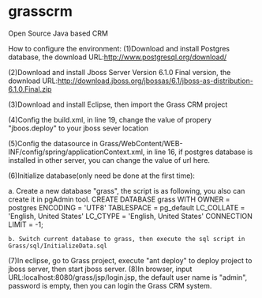 grasscrm
========

Open Source Java based CRM

How to configure the environment:
(1)Download and install Postgres database, the download URL:http://www.postgresql.org/download/

(2)Download and install Jboss Server Version 6.1.0 Final version, the download URL:http://download.jboss.org/jbossas/6.1/jboss-as-distribution-6.1.0.Final.zip

(3)Download and install Eclipse, then import the Grass CRM project

(4)Config the build.xml, in line 19, change the value of propery "jboos.deploy" to your jboss sever location

(5)Config the datasource in Grass/WebContent/WEB-INF/config/spring/applicationContext.xml, in line 16, if postgres
database is installed in other server, you can change the value of url here.

(6)Initialize database(only need be done at the first time):
   
   a. Create a new database "grass", the script is as following, you also can create it in pgAdmin tool.
   CREATE DATABASE grass
  WITH OWNER = postgres
       ENCODING = 'UTF8'
       TABLESPACE = pg_default
       LC_COLLATE = 'English, United States'
       LC_CTYPE = 'English, United States'
       CONNECTION LIMIT = -1;
   
    b. Switch current database to grass, then execute the sql script in Grass/sql/InitializeData.sql
   
 (7)In eclipse, go to Grass project, execute "ant deploy" to deploy project to jboss server, then start jboss server.
 (8)In browser, input URL:localhost:8080/grass/jsp/login.jsp, the default user name is "admin", password is empty, then you can login the Grass CRM system.